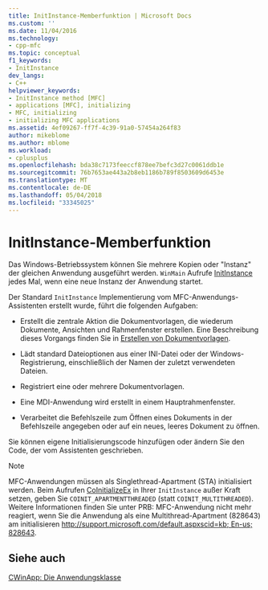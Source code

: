 ```yaml
---
title: InitInstance-Memberfunktion | Microsoft Docs
ms.custom: ''
ms.date: 11/04/2016
ms.technology:
- cpp-mfc
ms.topic: conceptual
f1_keywords:
- InitInstance
dev_langs:
- C++
helpviewer_keywords:
- InitInstance method [MFC]
- applications [MFC], initializing
- MFC, initializing
- initializing MFC applications
ms.assetid: 4ef09267-ff7f-4c39-91a0-57454a264f83
author: mikeblome
ms.author: mblome
ms.workload:
- cplusplus
ms.openlocfilehash: bda38c7173feeccf878ee7befc3d27c0061ddb1e
ms.sourcegitcommit: 76b7653ae443a2b8eb1186b789f8503609d6453e
ms.translationtype: MT
ms.contentlocale: de-DE
ms.lasthandoff: 05/04/2018
ms.locfileid: "33345025"
---
```

# <a name="initinstance-member-function"></a>InitInstance-Memberfunktion
Das Windows-Betriebssystem können Sie mehrere Kopien oder "Instanz" der gleichen Anwendung ausgeführt werden. `WinMain` Aufrufe [InitInstance](../mfc/reference/cwinapp-class.md#initinstance) jedes Mal, wenn eine neue Instanz der Anwendung startet.  
  
 Der Standard `InitInstance` Implementierung vom MFC-Anwendungs-Assistenten erstellt wurde, führt die folgenden Aufgaben:  
  
-   Erstellt die zentrale Aktion die Dokumentvorlagen, die wiederum Dokumente, Ansichten und Rahmenfenster erstellen. Eine Beschreibung dieses Vorgangs finden Sie in [Erstellen von Dokumentvorlagen](../mfc/document-template-creation.md).  
  
-   Lädt standard Dateioptionen aus einer INI-Datei oder der Windows-Registrierung, einschließlich der Namen der zuletzt verwendeten Dateien.  
  
-   Registriert eine oder mehrere Dokumentvorlagen.  
  
-   Eine MDI-Anwendung wird erstellt in einem Hauptrahmenfenster.  
  
-   Verarbeitet die Befehlszeile zum Öffnen eines Dokuments in der Befehlszeile angegeben oder auf ein neues, leeres Dokument zu öffnen.  
  
 Sie können eigene Initialisierungscode hinzufügen oder ändern Sie den Code, der vom Assistenten geschrieben.  
  
> [!NOTE]
>  MFC-Anwendungen müssen als Singlethread-Apartment (STA) initialisiert werden. Beim Aufrufen [CoInitializeEx](http://msdn.microsoft.com/library/windows/desktop/ms695279) in Ihrer `InitInstance` außer Kraft setzen, geben Sie `COINIT_APARTMENTTHREADED` (statt `COINIT_MULTITHREADED`). Weitere Informationen finden Sie unter PRB: MFC-Anwendung nicht mehr reagiert, wenn Sie die Anwendung als eine Multithread-Apartment (828643) am initialisieren [ http://support.microsoft.com/default.aspxscid=kb; En-us; 828643](http://support.microsoft.com/default.aspxscid=kb;en-us;828643).  
  
## <a name="see-also"></a>Siehe auch  
 [CWinApp: Die Anwendungsklasse](../mfc/cwinapp-the-application-class.md)
